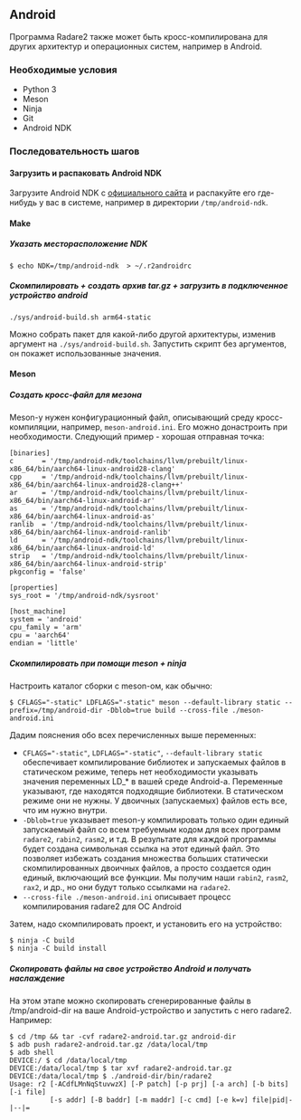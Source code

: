 ## Android

Программа Radare2 также может быть кросс-компилирована для других архитектур и операционных систем, например в Android.

### Необходимые условия

* Python 3
* Meson
* Ninja
* Git
* Android NDK

### Последовательность шагов

#### Загрузить и распаковать Android NDK

Загрузите Android NDK с [официального сайта](https://developer.android.com/ndk) и распакуйте его где-нибудь у вас в системе, например в директории `/tmp/android-ndk`.

#### Make

##### Указать месторасположение NDK

```
$ echo NDK=/tmp/android-ndk  > ~/.r2androidrc
```

##### Скомпилировать + создать архив tar.gz + загрузить в подключенное устройство android

```
./sys/android-build.sh arm64-static
```

Можно собрать пакет для какой-либо другой архитектуры, изменив аргумент на
`./sys/android-build.sh`. Запустить скрипт без аргументов, он покажет использованные значения.

#### Meson

##### Создать кросс-файл для мезона

Meson-у нужен конфигурационный файл, описывающий среду кросс-компиляции, например, `meson-android.ini`.
Его можно донастроить при необходимости. Следующий пример - хорошая отправная точка:
```
[binaries]
c       = '/tmp/android-ndk/toolchains/llvm/prebuilt/linux-x86_64/bin/aarch64-linux-android28-clang'
cpp     = '/tmp/android-ndk/toolchains/llvm/prebuilt/linux-x86_64/bin/aarch64-linux-android28-clang++'
ar      = '/tmp/android-ndk/toolchains/llvm/prebuilt/linux-x86_64/bin/aarch64-linux-android-ar'
as      = '/tmp/android-ndk/toolchains/llvm/prebuilt/linux-x86_64/bin/aarch64-linux-android-as'
ranlib  = '/tmp/android-ndk/toolchains/llvm/prebuilt/linux-x86_64/bin/aarch64-linux-android-ranlib'
ld      = '/tmp/android-ndk/toolchains/llvm/prebuilt/linux-x86_64/bin/aarch64-linux-android-ld'
strip   = '/tmp/android-ndk/toolchains/llvm/prebuilt/linux-x86_64/bin/aarch64-linux-android-strip'
pkgconfig = 'false'

[properties]
sys_root = '/tmp/android-ndk/sysroot'

[host_machine]
system = 'android'
cpu_family = 'arm'
cpu = 'aarch64'
endian = 'little'
```

##### Скомпилировать при помощи meson + ninja

Настроить каталог сборки с meson-ом, как обычно:
```
$ CFLAGS="-static" LDFLAGS="-static" meson --default-library static --prefix=/tmp/android-dir -Dblob=true build --cross-file ./meson-android.ini
```

Дадим пояснения обо всех перечисленных выше переменных:
* `CFLAGS="-static"`, `LDFLAGS="-static"`, `--default-library static` обеспечивает
   компилирование библиотек и запускаемых файлов в статическом режиме, теперь нет необходимости указывать значения переменных LD_* в вашей среде Android-а. Переменные указывают, где находятся подходящие библиотеки. В статическом режиме они не нужны. У двоичных (запускаемых) файлов есть все, что им нужно внутри.
* `-Dblob=true` указывает meson-у компилировать только один единый запускаемый файл со всем требуемым кодом для всех программ `radare2`, `rabin2`, `rasm2`, и т.д. В результате для каждой программы будет создана символьная ссылка на этот единый файл. Это позволяет избежать создания множества больших статически скомпилированных двоичных файлов, а
    просто создается один единый, включающий все функции. Мы получим наши `rabin2`,
   `rasm2`, `rax2`, и др., но они будут только ссылками на `radare2`.
* `--cross-file ./meson-android.ini` описывает процесс компилирования radare2 для ОС Android

Затем, надо скомпилировать проект, и установить его на устройство:
```
$ ninja -C build
$ ninja -C build install
```

##### Скопировать файлы на свое устройство Android и получать наслаждение

На этом этапе можно скопировать сгенерированные файлы в /tmp/android-dir на ваше Android-устройство и запустить с него radare2.
Например:
```
$ cd /tmp && tar -cvf radare2-android.tar.gz android-dir
$ adb push radare2-android.tar.gz /data/local/tmp
$ adb shell
DEVICE:/ $ cd /data/local/tmp
DEVICE:/data/local/tmp $ tar xvf radare2-android.tar.gz
DEVICE:/data/local/tmp $ ./android-dir/bin/radare2
Usage: r2 [-ACdfLMnNqStuvwzX] [-P patch] [-p prj] [-a arch] [-b bits] [-i file]
          [-s addr] [-B baddr] [-m maddr] [-c cmd] [-e k=v] file|pid|-|--|=
```
